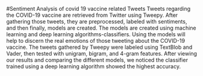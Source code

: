 #Sentiment Analysis of covid 19 vaccine related Tweets
Tweets regarding the COVID-19 vaccine are retrieved from Twitter using Tweepy. After gathering those tweets, they are preprocessed, labeled with sentiments, and then finally, models are created. The models are created using machine learning and deep learning algorithms-classifiers. Using the models will help to discern the real emotions of those tweeting about the COVID-19 vaccine. The tweets gathered by Tweepy were labeled using TextBlob and Vader, then tested with unigram, bigram, and 4-gram features. After viewing our results and comparing the different models, we noticed the classifier trained using a deep learning algorithm showed the highest accuracy.
